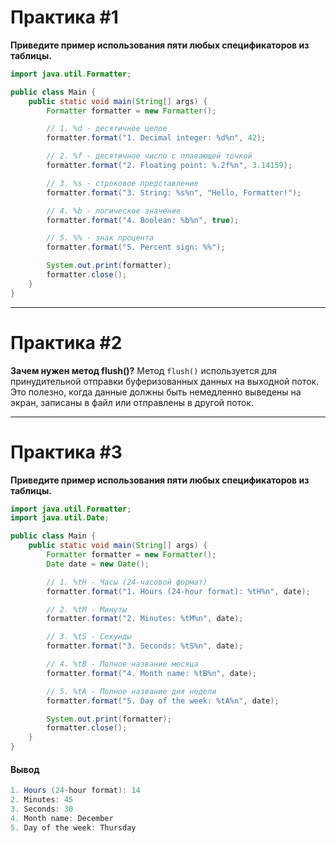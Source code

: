 
# Практика #1
**Приведите пример использования пяти любых спецификаторов из таблицы.**
```java
import java.util.Formatter;

public class Main {
    public static void main(String[] args) {
        Formatter formatter = new Formatter();

        // 1. %d - десятичное целое
        formatter.format("1. Decimal integer: %d%n", 42);

        // 2. %f - десятичное число с плавающей точкой
        formatter.format("2. Floating point: %.2f%n", 3.14159);

        // 3. %s - строковое представление
        formatter.format("3. String: %s%n", "Hello, Formatter!");

        // 4. %b - логическое значение
        formatter.format("4. Boolean: %b%n", true);

        // 5. %% - знак процента
        formatter.format("5. Percent sign: %%");

        System.out.print(formatter);
        formatter.close();
    }
}
```
---

# Практика #2
**Зачем нужен метод flush()?**
Метод `flush()` используется для принудительной отправки буферизованных данных на выходной поток. Это полезно, когда данные должны быть немедленно выведены на экран, записаны в файл или отправлены в другой поток.

---


# Практика #3
**Приведите пример использования пяти любых спецификаторов из таблицы.**

```java
import java.util.Formatter;
import java.util.Date;

public class Main {
    public static void main(String[] args) {
        Formatter formatter = new Formatter();
        Date date = new Date();

        // 1. %tH - Часы (24-часовой формат)
        formatter.format("1. Hours (24-hour format): %tH%n", date);

        // 2. %tM - Минуты
        formatter.format("2. Minutes: %tM%n", date);

        // 3. %tS - Секунды
        formatter.format("3. Seconds: %tS%n", date);

        // 4. %tB - Полное название месяца
        formatter.format("4. Month name: %tB%n", date);

        // 5. %tA - Полное название дня недели
        formatter.format("5. Day of the week: %tA%n", date);

        System.out.print(formatter);
        formatter.close();
    }
}
```
#### Вывод
```java
1. Hours (24-hour format): 14
2. Minutes: 45
3. Seconds: 30
4. Month name: December
5. Day of the week: Thursday
```